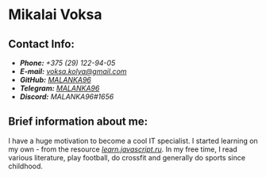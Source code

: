 # Mikalai Voksa

## Contact Info:

- **_Phone:_** _+375 (29) 122-94-05_
- **_E-mail:_** *voksa.kolya@gmail.com*
- **_GitHub:_** _[MALANKA96](https://github.com/MALANKA96)_
- **_Telegram:_** _[MALANKA96](https://t.me/MALANKA96)_
- **_Discord:_** _MALANKA96#1656_

## Brief information about me:

I have a huge motivation to become a cool IT specialist. I started learning on my own - from the resource _[learn.javascript.ru](https://learn.javascript.ru/)_. In my free time, I read various literature, play football, do crossfit and generally do sports since childhood.